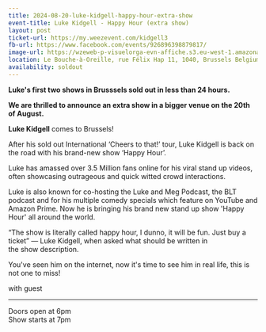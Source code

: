 ```yaml
---
title: 2024-08-20-luke-kidgell-happy-hour-extra-show
event-title: Luke Kidgell - Happy Hour (extra show)
layout: post
ticket-url: https://my.weezevent.com/kidgell3
fb-url: https://www.facebook.com/events/926896398879817/
image-url: https://wzeweb-p-visuelorga-evn-affiche.s3.eu-west-1.amazonaws.com/affiche_1108600.jpg
location: Le Bouche-à-Oreille, rue Félix Hap 11, 1040, Brussels Belgium
availability: soldout
---
```


<strong>Luke's first two shows in Brusssels sold out in less than 24 hours. </strong>

<strong>We are thrilled to announce an extra show in a bigger venue on the 20th of August.</strong>

<strong>Luke Kidgell</strong> comes to Brussels!

After his sold out International ‘Cheers to that!’ tour, Luke Kidgell is back on the road with his brand-new show ‘Happy Hour’.

Luke has amassed over 3.5 Million fans online for his viral stand up videos, often showcasing outrageous and quick witted crowd interactions.

Luke is also known for co-hosting the Luke and Meg Podcast, the BLT podcast and for his multiple comedy specials which feature on YouTube and Amazon Prime. Now he is bringing his brand new stand up show 'Happy Hour' all around the world.

“The show is literally called happy hour, I dunno, it will be fun. Just buy a ticket” — Luke Kidgell, when asked what should be written in the show description.

You've seen him on the internet, now it's time to see him in real life, this is not one to miss!

with guest

<hr />

Doors open at 6pm<br>
Show starts at 7pm
